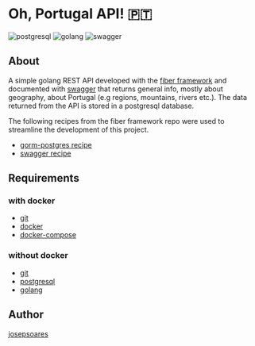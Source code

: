 # Oh, Portugal API! 🇵🇹

![postgresql](https://img.shields.io/badge/PostgreSQL-4169E1.svg?style=for-the-badge&logo=PostgreSQL&logoColor=white) ![golang](https://img.shields.io/badge/Go-00ADD8.svg?style=for-the-badge&logo=Go&logoColor=white) ![swagger](https://img.shields.io/badge/Swagger-85EA2D.svg?style=for-the-badge&logo=Swagger&logoColor=black)

## About

A simple golang REST API developed with the [fiber framework](https://gofiber.io/) and documented with [swagger](https://swagger.io/) that returns general info, mostly about geography, about Portugal (e.g regions, mountains, rivers etc.). The data returned from the API is stored in a postgresql database.

The following recipes from the fiber framework repo were used to streamline the development of this project.

- [gorm-postgres recipe](https://github.com/gofiber/recipes/tree/master/gorm-postgres)
- [swagger recipe](https://github.com/gofiber/recipes/tree/master/swagger)

## Requirements

### with docker

- [git](https://git-scm.com)
- [docker](https://www.docker.com/)
- [docker-compose](https://docs.docker.com/compose/)

### without docker

- [git](https://git-scm.com)
- [postgresql](https://www.postgresql.org/)
- [golang](https://go.dev/)

## Author

[josepsoares](https://josepsoares.vercel.app)
